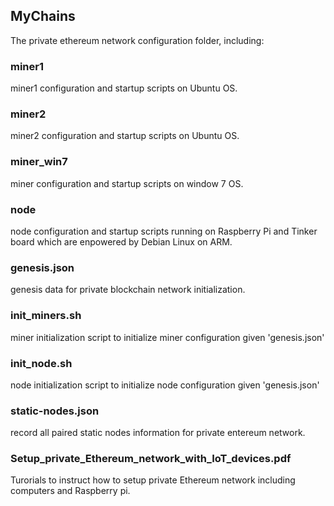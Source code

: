 ## MyChains
The private ethereum network configuration folder, including:

### miner1
miner1 configuration and startup scripts on Ubuntu OS. 

### miner2
miner2 configuration and startup scripts on Ubuntu OS. 

### miner_win7
miner configuration and startup scripts on window 7 OS. 

### node
node configuration and startup scripts running on Raspberry Pi and Tinker board which are enpowered by Debian Linux on ARM.

### genesis.json 
genesis data for private blockchain network initialization.

### init_miners.sh 
miner initialization script to initialize miner configuration given 'genesis.json'

### init_node.sh
node initialization script to initialize node configuration given 'genesis.json'

### static-nodes.json
record all paired static nodes information for private entereum network. 

### Setup_private_Ethereum_network_with_IoT_devices.pdf
Turorials to instruct how to setup private Ethereum network including computers and Raspberry pi.